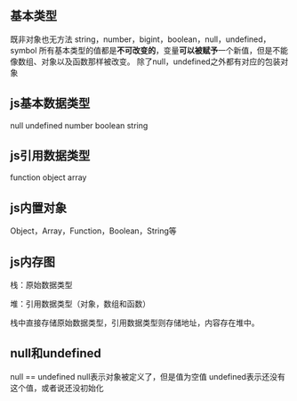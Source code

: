 ## 基本类型
既非对象也无方法
string，number，bigint，boolean，null，undefined，symbol
所有基本类型的值都是**不可改变的**，变量**可以被赋予**一个新值，但是不能像数组、对象以及函数那样被改变。
除了null，undefined之外都有对应的包装对象

## js基本数据类型
null undefined number boolean string

## js引用数据类型
function object array

## js内置对象
Object，Array，Function，Boolean，String等

## js内存图
栈：原始数据类型

堆：引用数据类型（对象，数组和函数）

栈中直接存储原始数据类型，引用数据类型则存储地址，内容存在堆中。

## null和undefined
null == undefined
null表示对象被定义了，但是值为空值
undefined表示还没有这个值，或者说还没初始化
